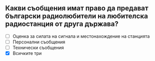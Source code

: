 ## Какви съобщения имат право да предават български радиолюбители на любителска радиостанция от друга държава?

<!-- Верният отговор е отбелязан с [X] -->

- [ ] Оценка за силата на сигнала и местонахождение на станцията
- [ ] Персонални съобщения
- [ ] Технически съобщения
- [X] Всичките три
